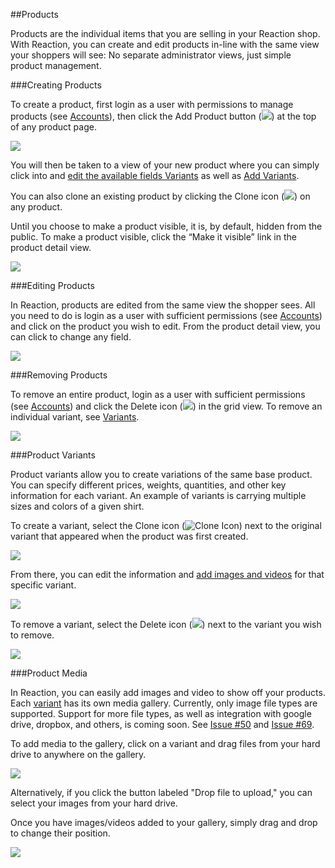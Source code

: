 ##Products

Products are the individual items that you are selling in your Reaction shop. With Reaction, you can create and edit products in-line with the same view your shoppers will see: No separate administrator views, just simple product management.

###Creating Products

To create a product, first login as a user with permissions to manage products (see [Accounts](#dashboard-accounts)), then click the Add Product button (![](http://raw.github.com/ongoworks/reaction/master/docs/assets/guide-icon-plus.png)) at the top of any product page.

![](http://raw.github.com/ongoworks/reaction/master/docs/assets/guide-products-createproduct.jpg)

You will then be taken to a view of your new product where you can simply click into and [edit the available fields Variants](#products-editing) as well as [Add Variants](#products-variants).

You can also clone an existing product by clicking the Clone icon (![](http://raw.github.com/ongoworks/reaction/master/docs/assets/guide-icon-clone.png)) on any product.

Until you choose to make a product visible, it is, by default, hidden from the public. To make a product visible, click the “Make it visible” link in the product detail view.

![](http://raw.github.com/ongoworks/reaction/master/docs/assets/guide-products-makevisible.png)

###Editing Products

In Reaction, products are edited from the same view the shopper sees. All you need to do is login as a user with sufficient permissions (see [Accounts](#dashboard-accounts)) and click on the product you wish to edit. From the product detail view, you can click to change any field.

![](http://raw.github.com/ongoworks/reaction/master/docs/assets/guide-products-editproduct.png)

###Removing Products

To remove an entire product, login as a user with sufficient permissions (see [Accounts](#dashboard-accounts)) and click the Delete icon (![](http://raw.github.com/ongoworks/reaction/master/docs/assets/guide-icon-delete.png)) in the grid view. To remove an individual variant, see [Variants](#products-variants).

![](http://raw.github.com/ongoworks/reaction/master/docs/assets/guide-products-removeproduct.jpg)

###Product Variants

Product variants allow you to create variations of the same base product. You can specify different prices, weights, quantities, and other key information for each variant. An example of variants is carrying multiple sizes and colors of a given shirt.

To create a variant, select the Clone icon (![Clone Icon](http://raw.github.com/ongoworks/reaction/master/docs/assets/guide-icon-clone.png)) next to the original variant that appeared when the product was first created.

![](http://raw.github.com/ongoworks/reaction/master/docs/assets/guide-products-createvariant.png)

From there, you can edit the information and [add images and videos](#products-media) for that specific variant.

![](http://raw.github.com/ongoworks/reaction/master/docs/assets/guide-products-editvariant.png)

To remove a variant, select the Delete icon (![](http://raw.github.com/ongoworks/reaction/master/docs/assets/guide-icon-delete.png)) next to the variant you wish to remove.

![](http://raw.github.com/ongoworks/reaction/master/docs/assets/guide-products-removevariant.png)

###Product Media

In Reaction, you can easily add images and video to show off your products. Each [variant](#products-variants) has its own media gallery. Currently, only image file types are supported. Support for more file types, as well as integration with google drive, dropbox, and others, is coming soon. See [Issue #50](https://github.com/ongoworks/reaction/issues/50) and [Issue #69](https://github.com/ongoworks/reaction/issues/69).

To add media to the gallery, click on a variant and drag files from your hard drive to anywhere on the gallery.

![](http://raw.github.com/ongoworks/reaction/master/docs/assets/guide-products-dropmedia.png)

Alternatively, if you click the button labeled "Drop file to upload," you can select your images from your hard drive.

Once you have images/videos added to your gallery, simply drag and drop to change their position.

![](http://raw.github.com/ongoworks/reaction/master/docs/assets/guide-products-dragmedia.png)


